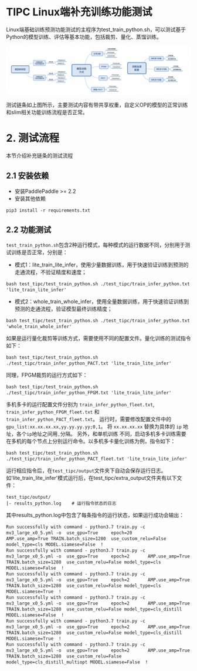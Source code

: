 
# TIPC Linux端补充训练功能测试

Linux端基础训练预测功能测试的主程序为test_train_python.sh，可以测试基于Python的模型训练、评估等基本功能，包括裁剪、量化、蒸馏训练。

![](./test_tipc/tipc_train.png)

测试链条如上图所示，主要测试内容有带共享权重，自定义OP的模型的正常训练和slim相关功能训练流程是否正常。


# 2. 测试流程

本节介绍补充链条的测试流程

## 2.1 安装依赖

- 安装PaddlePaddle >= 2.2
- 安装其他依赖

```
pip3 install -r requirements.txt
```

## 2.2 功能测试

`test_train_python.sh`包含2种运行模式，每种模式的运行数据不同，分别用于测试训练是否正常，分别是：

- 模式1：lite_train_lite_infer，使用少量数据训练，用于快速验证训练到预测的走通流程，不验证精度和速度；

```
bash test_tipc/test_train_python.sh ./test_tipc/train_infer_python.txt 'lite_train_lite_infer'
```

- 模式2：whole_train_whole_infer，使用全量数据训练，用于快速验证训练到预测的走通流程，验证模型最终训练精度；

```
bash test_tipc/test_train_python.sh ./test_tipc/train_infer_python.txt 'whole_train_whole_infer'
```

如果是运行量化裁剪等训练方式，需要使用不同的配置文件。量化训练的测试指令如下：
```
bash test_tipc/test_train_python.sh ./test_tipc/train_infer_python_PACT.txt 'lite_train_lite_infer'
```

同理，FPGM裁剪的运行方式如下：
```
bash test_tipc/test_train_python.sh ./test_tipc/train_infer_python_FPGM.txt 'lite_train_lite_infer'
```

多机多卡的运行配置文件分别为 `train_infer_python_fleet.txt`, `train_infer_python_FPGM_fleet.txt` 和 `train_infer_python_PACT_fleet.txt`。
运行时，需要修改配置文件中的 `gpu_list:xx.xx.xx.xx,yy.yy.yy.yy;0,1`。 将 `xx.xx.xx.xx` 替换为具体的 `ip` 地址，各个`ip`地址之间用`,`分隔。 另外，和单机训练
不同，启动多机多卡训练需要在多机的每个节点上分别运行命令。以多机多卡量化训练为例，指令如下：
```
bash test_tipc/test_train_python.sh ./test_tipc/train_infer_python_PACT_fleet.txt 'lite_train_lite_infer'
```

运行相应指令后，在`test_tipc/output`文件夹下自动会保存运行日志。如'lite_train_lite_infer'模式运行后，在test_tipc/extra_output文件夹有以下文件：

```
test_tipc/output/
|- results_python.log    # 运行指令状态的日志
```

其中results_python.log中包含了每条指令的运行状态，如果运行成功会输出：

```
Run successfully with command - python3.7 train.py -c mv3_large_x0_5.yml -o  use_gpu=True     epoch=20       AMP.use_amp=True TRAIN.batch_size=1280  use_custom_relu=False model_type=cls MODEL.siamese=False  !
Run successfully with command - python3.7 train.py -c mv3_large_x0_5.yml -o  use_gpu=True     epoch=2       AMP.use_amp=True TRAIN.batch_size=1280  use_custom_relu=False model_type=cls MODEL.siamese=False  !
Run successfully with command - python3.7 train.py -c mv3_large_x0_5.yml -o  use_gpu=True     epoch=2       AMP.use_amp=True TRAIN.batch_size=1280  use_custom_relu=False model_type=cls MODEL.siamese=True  !
Run successfully with command - python3.7 train.py -c mv3_large_x0_5.yml -o  use_gpu=True     epoch=2       AMP.use_amp=True TRAIN.batch_size=1280  use_custom_relu=False model_type=cls_distill MODEL.siamese=False  !
Run successfully with command - python3.7 train.py -c mv3_large_x0_5.yml -o  use_gpu=True     epoch=2       AMP.use_amp=True TRAIN.batch_size=1280  use_custom_relu=False model_type=cls_distill MODEL.siamese=True  !
Run successfully with command - python3.7 train.py -c mv3_large_x0_5.yml -o  use_gpu=True     epoch=2       AMP.use_amp=True TRAIN.batch_size=1280  use_custom_relu=False model_type=cls_distill_multiopt MODEL.siamese=False  !

```
